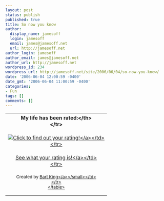 ```yaml
---
layout: post
status: publish
published: true
title: So now you know
author:
  display_name: jamesoff
  login: jamesoff
  email: james@jamesoff.net
  url: http://jamesoff.net
author_login: jamesoff
author_email: james@jamesoff.net
author_url: http://jamesoff.net
wordpress_id: 234
wordpress_url: http://jamesoff.net/site/2006/06/04/so-now-you-know/
date: '2006-06-04 12:00:59 -0400'
date_gmt: '2006-06-04 11:00:59 -0400'
categories:
- Fun
tags: []
comments: []
---
```

<table border="0">
<tr>
<th>My life has been rated:<&#47;th><br />
<&#47;tr></p>
<tr>
<td align="center"><a href="http:&#47;&#47;www.bart666.com&#47;projects&#47;movierating&#47;"><img alt="Click to find out your rating!" src="http:&#47;&#47;www.bart666.com&#47;projects&#47;movierating&#47;img&#47;12.gif" &#47;><&#47;a><&#47;td><br />
<&#47;tr></p>
<tr>
<td align="center"><a href="http:&#47;&#47;www.bart666.com&#47;projects&#47;movierating&#47;">See what your rating is!<&#47;a><&#47;td><br />
<&#47;tr></p>
<tr>
<td align="center"><small>Created by <a href="http:&#47;&#47;www.bart666.com&#47;">Bart King<&#47;a><&#47;small><&#47;td><br />
<&#47;tr><br />
<&#47;table></p>

